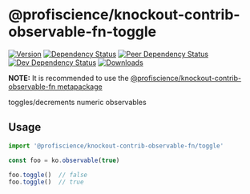 # @profiscience/knockout-contrib-observable-fn-toggle

[![Version][npm-version-shield]][npm]
[![Dependency Status][david-dm-shield]][david-dm]
[![Peer Dependency Status][david-dm-peer-shield]][david-dm-peer]
[![Dev Dependency Status][david-dm-dev-shield]][david-dm-dev]
[![Downloads][npm-stats-shield]][npm-stats]

[david-dm]: https://david-dm.org/Profiscience/knockout-contrib?path=packages/observable.fn.toggle
[david-dm-shield]: https://david-dm.org/Profiscience/knockout-contrib/status.svg?path=packages/observable.fn.toggle

[david-dm-peer]: https://david-dm.org/Profiscience/knockout-contrib?path=packages/observable.fn.toggle&type=peer
[david-dm-peer-shield]: https://david-dm.org/Profiscience/knockout-contrib/peer-status.svg?path=packages/observable.fn.toggle

[david-dm-dev]: https://david-dm.org/Profiscience/knockout-contrib?path=packages/observable.fn.toggle&type=dev
[david-dm-dev-shield]: https://david-dm.org/Profiscience/knockout-contrib/dev-status.svg?path=packages/observable.fn.toggle

[npm]: https://www.npmjs.com/package/@profiscience/knockout-contrib-observable-fn-toggle
[npm-version-shield]: https://img.shields.io/npm/v/@profiscience/knockout-contrib-observable-fn-toggle.svg

[npm-stats]: http://npm-stat.com/charts.html?package=@profiscience/knockout-contrib-observable-fn-toggle&author=&from=&to=
[npm-stats-shield]: https://img.shields.io/npm/dt/@profiscience/knockout-contrib-observable-fn-toggle.svg?maxAge=2592000

**NOTE:** It is recommended to use the [@profiscience/knockout-contrib-observable-fn metapackage](../observable.fn)

toggles/decrements numeric observables

## Usage

```javascript
import '@profiscience/knockout-contrib-observable-fn/toggle'

const foo = ko.observable(true)

foo.toggle()  // false
foo.toggle()  // true
```